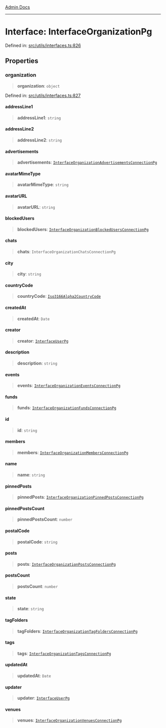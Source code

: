 [Admin Docs](/)

***

# Interface: InterfaceOrganizationPg

Defined in: [src/utils/interfaces.ts:826](https://github.com/PalisadoesFoundation/talawa-admin/blob/main/src/utils/interfaces.ts#L826)

## Properties

### organization

> **organization**: `object`

Defined in: [src/utils/interfaces.ts:827](https://github.com/PalisadoesFoundation/talawa-admin/blob/main/src/utils/interfaces.ts#L827)

#### addressLine1

> **addressLine1**: `string`

#### addressLine2

> **addressLine2**: `string`

#### advertisements

> **advertisements**: [`InterfaceOrganizationAdvertisementsConnectionPg`](InterfaceOrganizationAdvertisementsConnectionPg.md)

#### avatarMimeType

> **avatarMimeType**: `string`

#### avatarURL

> **avatarURL**: `string`

#### blockedUsers

> **blockedUsers**: [`InterfaceOrganizationBlockedUsersConnectionPg`](InterfaceOrganizationBlockedUsersConnectionPg.md)

#### chats

> **chats**: `InterfaceOrganizationChatsConnectionPg`

#### city

> **city**: `string`

#### countryCode

> **countryCode**: [`Iso3166Alpha2CountryCode`](../enumerations/Iso3166Alpha2CountryCode.md)

#### createdAt

> **createdAt**: `Date`

#### creator

> **creator**: [`InterfaceUserPg`](InterfaceUserPg.md)

#### description

> **description**: `string`

#### events

> **events**: [`InterfaceOrganizationEventsConnectionPg`](InterfaceOrganizationEventsConnectionPg.md)

#### funds

> **funds**: [`InterfaceOrganizationFundsConnectionPg`](InterfaceOrganizationFundsConnectionPg.md)

#### id

> **id**: `string`

#### members

> **members**: [`InterfaceOrganizationMembersConnectionPg`](InterfaceOrganizationMembersConnectionPg.md)

#### name

> **name**: `string`

#### pinnedPosts

> **pinnedPosts**: [`InterfaceOrganizationPinnedPostsConnectionPg`](InterfaceOrganizationPinnedPostsConnectionPg.md)

#### pinnedPostsCount

> **pinnedPostsCount**: `number`

#### postalCode

> **postalCode**: `string`

#### posts

> **posts**: [`InterfaceOrganizationPostsConnectionPg`](InterfaceOrganizationPostsConnectionPg.md)

#### postsCount

> **postsCount**: `number`

#### state

> **state**: `string`

#### tagFolders

> **tagFolders**: [`InterfaceOrganizationTagFoldersConnectionPg`](InterfaceOrganizationTagFoldersConnectionPg.md)

#### tags

> **tags**: [`InterfaceOrganizationTagsConnectionPg`](InterfaceOrganizationTagsConnectionPg.md)

#### updatedAt

> **updatedAt**: `Date`

#### updater

> **updater**: [`InterfaceUserPg`](InterfaceUserPg.md)

#### venues

> **venues**: [`InterfaceOrganizationVenuesConnectionPg`](InterfaceOrganizationVenuesConnectionPg.md)
